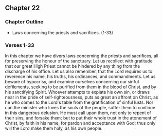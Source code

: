 ## Chapter 22

### Chapter Outline

- Laws concerning the priests and sacrifices. (1-33)

### Verses 1-33 

In this chapter we have divers laws concerning the priests and sacrifices, all for preserving the honour of the sanctuary. Let us recollect with gratitude that our great High Priest cannot be hindered by any thing from the discharge of his office. Let us also remember, that the Lord requires us to reverence his name, his truths, his ordinances, and commandments. Let us beware of hypocrisy, and examine ourselves concerning our sinful defilements, seeking to be purified from them in the blood of Christ, and by his sanctifying Spirit. Whoever attempts to expiate his own sin, or draws near in the pride of self-righteousness, puts as great an affront on Christ, as he who comes to the Lord's table from the gratification of sinful lusts. Nor can the minister who loves the souls of the people, suffer them to continue in this dangerous delusion. He must call upon them, not only to repent of their sins, and forsake them; but to put their whole trust in the atonement of Christ, by faith in his name, for pardon and acceptance with God; thus only will the Lord make them holy, as his own people.


